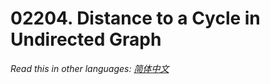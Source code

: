 # 02204. Distance to a Cycle in Undirected Graph

  _Read this in other languages:_
    [_简体中文_](README.zh-CN.md)


